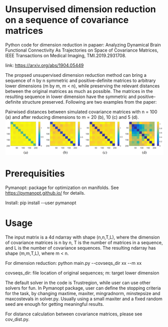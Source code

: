 # Unsupervised dimension reduction on a sequence of covariance matrices

Python code for dimension reduction in papaer: Analyzing Dynamical Brain Functional Connectivity As Trajectories on Space of Covariance Matrices, IEEE Transactions on Medical Imaging, TMI.2019.2931708. 

link: https://arxiv.org/abs/1904.05449

The propsed unsupervised dimension reduction method can bring a sequence of n by n symmetric and positive-definite matrices to arbitrary lower dimensions (m by m, m < n), while preserving the relevant distances between the original matrices as much as possible. The matrices in the resulting sequence in lower dimension have the symmetric and positive-definite structure preserved. Following are two examples from the paper:

Pairwised distances between simulated covariance matrices with n = 100 (a) and after reducing dimensions to m = 20 (b), 10 (c) and 5 (d).
![Dimension reduction of simulated covariance matrices](https://github.com/dzld00/unsupervised-cov-sequence-dim-reduction/blob/master/images/sim1.png)

# Prerequisities
Pymanopt: package for optimization on manifolds. See https://pymanopt.github.io/ for details.

Install: pip install --user pymanopt

# Usage
The input matrix is a 4d ndarray with shape (n,n,T,L), where the dimension of covariance matrices is n by n, T is the number of matrices in a sequence, and L is the number of covariance sequences. The resulting ndarray has shape (m,m,T,L), where m < n.

For dimension reduction: python main.py --covseqs_dir xx --m xx

covseqs_dir: file location of original sequences; m: target lower dimension

The default solver in the code is Trustregion, while user can use other solvers for fun. In Pymanopt package, user can define the stopping criteria for the task, by changing maxtime, maxiter, mingradnorm, minstepsize and maxcostevals in solver.py. Usually using a small maxiter and a fixed random seed are enough for getting meaningful results.

For distance calculation between covariance matrices, please see cov_dist.py.






